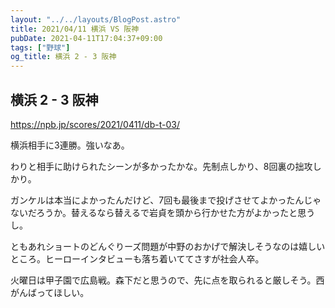 ```yaml
---
layout: "../../layouts/BlogPost.astro"
title: 2021/04/11 横浜 VS 阪神
pubDate: 2021-04-11T17:04:37+09:00
tags: ["野球"]
og_title: 横浜 2 - 3 阪神
---
```


## 横浜 2 - 3 阪神

https://npb.jp/scores/2021/0411/db-t-03/


横浜相手に3連勝。強いなあ。

わりと相手に助けられたシーンが多かったかな。先制点しかり、8回裏の拙攻しかり。

ガンケルは本当によかったんだけど、7回も最後まで投げさせてよかったんじゃないだろうか。替えるなら替えるで岩貞を頭から行かせた方がよかったと思うし。

ともあれショートのどんぐりーズ問題が中野のおかげで解決しそうなのは嬉しいところ。ヒーローインタビューも落ち着いててさすが社会人卒。

火曜日は甲子園で広島戦。森下だと思うので、先に点を取られると厳しそう。西がんばってほしい。